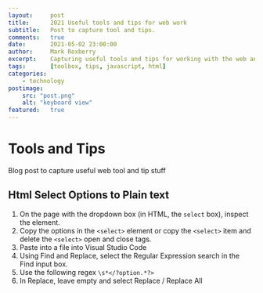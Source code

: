 ```yaml
---
layout:     post
title:      2021 Useful tools and tips for web work
subtitle:   Post to capture tool and tips.
comments:   true
date:       2021-05-02 23:00:00
author:     Mark Roxberry
excerpt:    Capturing useful tools and tips for working with the web and data
tags:       [toolbox, tips, javascript, html]
categories: 
    - technology
postimage: 
    src: "post.png"
    alt: "keyboard view"
featured:   true
---
```

# Tools and Tips

Blog post to capture useful web tool and tip stuff

<!-- ## Sitesucker, curl  -->

## Html Select Options to Plain text

1. On the page with the dropdown box (in HTML, the `select` box), inspect the element.
1. Copy the options in the `<select>` element or copy the `<select>` item and delete the `<select>` open and close tags.
1. Paste into a file into Visual Studio Code
1. Using Find and Replace, select the Regular Expression search in the Find input box.
1. Use the following regex `\s*</?option.*?>`
1. In Replace, leave empty and select Replace / Replace All